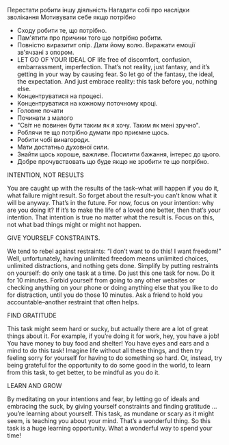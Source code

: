 Перестати робити іншу діяльність
Нагадати собі про наслідки зволікання
Мотивувати себе якщо потрібно

* Сходу робити те, що потрібно.
* Пам'ятити про причини того що потрібно робити.
* Повністю виразитит опір. Дати йому волю. Виражати емоції зв'ячзані з опором.
* LET GO OF YOUR IDEAL OF life free of discomfort, confusion, embarrassment, imperfection. That’s not reality, just fantasy, and it’s getting in your way by causing fear. So let go of the fantasy, the ideal, the expectation. And just embrace reality: this task before you, nothing else.
* Концентруватися на процесі.
* Концентруватися на кожному поточному кроці.
* Головне почати
* Починати з малого
* "Світ не повинен бути таким як я хочу. Таким як мені зручно".
* Роблячи те що потрібно думати про приємне щось.
* Робити чобі винагороди.
* Мати достатньо духовної сили.
* Знайти щось хороше, важливе. Посилити бажання, інтерес до цього.
* Добре прочувствовать що буде якщо не зробити те що потрібно.



INTENTION, NOT RESULTS

You are caught up with the results of the task–what will happen if you do it, what failure might result. So forget about the result–you can’t know what it will be anyway. That’s in the future. For now, focus on your intention: why are you doing it? If it’s to make the life of a loved one better, then that’s your intention. That intention is true no matter what the result is. Focus on this, not what bad things might or might not happen.

GIVE YOURSELF CONSTRAINTS.

We tend to rebel against restraints: “I don’t want to do this! I want freedom!” Well, unfortunately, having unlimited freedom means unlimited choices, unlimited distractions, and nothing gets done. Simplify by putting restraints on yourself: do only one task at a time. Do just this one task for now. Do it for 10 minutes. Forbid yourself from going to any other websites or checking anything on your phone or doing anything else that you like to do for distraction, until you do those 10 minutes. Ask a friend to hold you accountable–another restraint that often helps.

FIND GRATITUDE

This task might seem hard or sucky, but actually there are a lot of great things about it. For example, if you’re doing it for work, hey, you have a job! You have money to buy food and shelter! You have eyes and ears and a mind to do this task! Imagine life without all these things, and then try feeling sorry for yourself for having to do something so hard. Or, instead, try being grateful for the opportunity to do some good in the world, to learn from this task, to get better, to be mindful as you do it.

LEARN AND GROW

By meditating on your intentions and fear, by letting go of ideals and embracing the suck, by giving yourself constraints and finding gratitude … you’re learning about yourself. This task, as mundane or scary as it might seem, is teaching you about your mind. That’s a wonderful thing. So this task is a huge learning opportunity. What a wonderful way to spend your time!